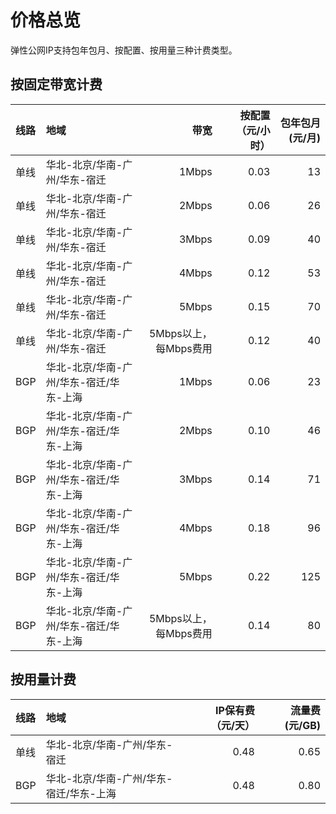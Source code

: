 # 价格总览

弹性公网IP支持包年包月、按配置、按用量三种计费类型。

## 按固定带宽计费

线路	| 地域	| 带宽	| 按配置（元/小时）	 |包年包月(元/月) |
:---|:--- |---: |---: |---: |
单线	| 华北-北京/华南-广州/华东-宿迁 | 1Mbps | 0.03	| 13	|
单线	| 华北-北京/华南-广州/华东-宿迁 | 2Mbps | 0.06	| 26	|
单线	| 华北-北京/华南-广州/华东-宿迁 | 3Mbps | 0.09	| 40	|
单线	| 华北-北京/华南-广州/华东-宿迁 | 4Mbps | 0.12	| 53	|
单线	| 华北-北京/华南-广州/华东-宿迁 | 5Mbps | 0.15	| 70	|
单线	| 华北-北京/华南-广州/华东-宿迁 | 5Mbps以上，每Mbps费用 | 0.12 |	 40	|
BGP	| 华北-北京/华南-广州/华东-宿迁/华东-上海 | 1Mbps | 0.06	| 23	|
BGP	| 华北-北京/华南-广州/华东-宿迁/华东-上海 | 2Mbps | 0.10	| 46	|
BGP | 华北-北京/华南-广州/华东-宿迁/华东-上海 | 3Mbps | 0.14	| 71	|
BGP	| 华北-北京/华南-广州/华东-宿迁/华东-上海 | 4Mbps | 0.18	| 96	|
BGP	| 华北-北京/华南-广州/华东-宿迁/华东-上海 | 5Mbps | 0.22	| 125	|
BGP	| 华北-北京/华南-广州/华东-宿迁/华东-上海 | 5Mbps以上，每Mbps费用 | 0.14 | 80	|
 


## 按用量计费

线路	| 地域	| IP保有费（元/天）	 |流量费(元/GB) |
:---|:--- |---: |---: |
单线	| 华北-北京/华南-广州/华东-宿迁 | 0.48 | 0.65	|
BGP	| 华北-北京/华南-广州/华东-宿迁/华东-上海 | 0.48 | 0.80	|
